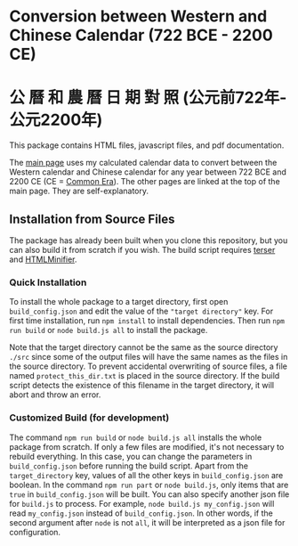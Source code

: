 # Conversion between Western and Chinese Calendar (722 BCE - 2200 CE) 
# 公 曆 和 農 曆 日 期 對 照 (公元前722年- 公元2200年)

This package contains HTML files, javascript files, and pdf documentation.

The [main page](https://ytliu0.github.io/ChineseCalendar/) uses my calculated calendar data to convert between the Western calendar and Chinese calendar for any year between 722 BCE and 2200 CE (CE = [Common Era](https://en.wikipedia.org/wiki/Common_Era)). The other pages are linked at the top of the main page. They are self-explanatory. 

## Installation from Source Files

The package has already been built when you clone this repository, but you can also build it from scratch if you wish. The build script requires [terser](https://github.com/terser/terser) and [HTMLMinifier](https://github.com/terser/html-minifier-terser).

### Quick Installation 

To install the whole package to a target directory, first open `build_config.json` and edit the value of the `"target directory"` key. For first time installation, run `npm install` to install dependencies. Then run `npm run build` or `node build.js all` to install the package.

Note that the target directory cannot be the same as the source directory `./src` since some of the output files will have the same names as the files in the source directory. To prevent accidental overwriting of source files, a file named `protect_this_dir.txt` is placed in the source directory. If the build script detects the existence of this filename in the target directory, it will abort and throw an error.

### Customized Build (for development)

The command `npm run build` or `node build.js all` installs the whole package from scratch. If only a few files are modified, it's not necessary to rebuild everything. In this case, you can change the parameters in `build_config.json` before running the build script. Apart from the `target_directory` key, values of all the other keys in `build_config.json` are boolean. In the command `npm run part` or `node build.js`, only items that are `true` in `build_config.json` will be built. You can also specify another json file for `build.js` to process. For example, `node build.js my_config.json` will read `my_config.json` instead of `build_config.json`. In other words, if the second argument after `node` is not `all`, it will be interpreted as a json file for configuration.
